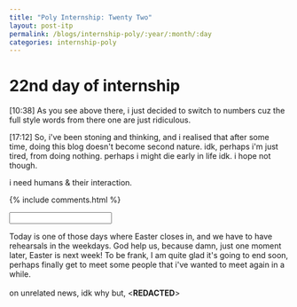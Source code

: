 ```yaml
---
title: "Poly Internship: Twenty Two"
layout: post-itp
permalink: /blogs/internship-poly/:year/:month/:day
categories: internship-poly
---
```

# 22nd day of internship

<span class="timestamp">[10:38]</span> As you see above there, i just decided to switch to numbers cuz the full style words from there one are just ridiculous.

<span class="timestamp">[17:12]</span> So, i've been stoning and thinking, and i realised that after some time, doing this blog doesn't become second nature. idk, perhaps i'm just tired, from doing nothing. perhaps i might die early in life idk. i hope not though. 

i need <span ondblclick="this.innerHTML='God'">humans & their interaction</span>.

{% include comments.html %}

<input id="password-input" type="password" class="text-secret" onkeyup="unlock()">

<span class="disable-selection" id="truth" style="display:block;">Today is one of those days where Easter closes in, and we have to have rehearsals in the weekdays. God help us, because damn, just one moment later, Easter is next week! To be frank, I am quite glad it's going to end soon, perhaps finally get to meet some people that i've wanted to meet again in a while.<br><br>on unrelated news, idk why but, <span ondblclick="this.innerHTML='my desire to have a relationship is peaking, and i do not know why. Perhaps it is my own realisation that i have become more mature, internally & externally? Perhaps it is the lack of human interaction? No, that cannot be. I have no idea what it could be but my feelings are all over the place for certain people. perhaps, getting to vent to Roy about this is the best course of action.'"><**REDACTED**></span></span>